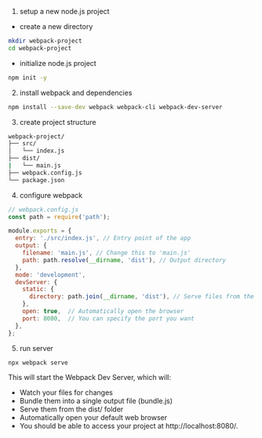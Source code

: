 1. setup a new node.js project
- create a new directory
```bash
mkdir webpack-project
cd webpack-project
```

- initialize node.js project
```bash
npm init -y
```

2. install webpack and dependencies
```bash
npm install --save-dev webpack webpack-cli webpack-dev-server
```

3. create project structure
```bash
webpack-project/
├── src/
│   └── index.js
├── dist/
|   └── main.js
├── webpack.config.js
└── package.json
```

4. configure webpack
```javascript
// webpack.config.js
const path = require('path');

module.exports = {
  entry: './src/index.js', // Entry point of the app
  output: {
    filename: 'main.js', // Change this to 'main.js'
    path: path.resolve(__dirname, 'dist'), // Output directory
  },
  mode: 'development',
  devServer: {
    static: {
      directory: path.join(__dirname, 'dist'), // Serve files from the 'dist' folder
    },
    open: true,  // Automatically open the browser
    port: 8080,  // You can specify the port you want
  },
};

```

5. run server
```bash
npx webpack serve
```

This will start the Webpack Dev Server, which will:
- Watch your files for changes
- Bundle them into a single output file (bundle.js)
- Serve them from the dist/ folder
- Automatically open your default web browser
- You should be able to access your project at http://localhost:8080/.